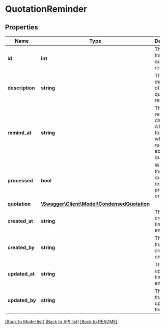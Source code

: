 # QuotationReminder

## Properties
Name | Type | Description | Notes
------------ | ------------- | ------------- | -------------
**id** | **int** | The ID of this quotation reminder. | [optional] 
**description** | **string** | The description of this quotation reminder. | 
**remind_at** | **string** | The reminder date/time in ATOM format on which to remind about the quotation. | 
**processed** | **bool** | Whether the quotation reminder is processed or not. | 
**quotation** | [**\Swagger\Client\Model\CondensedQuotation**](CondensedQuotation.md) |  | 
**created_at** | **string** | The creation time of the entity. | [optional] 
**created_by** | **string** | The user that created the entity. | [optional] 
**updated_at** | **string** | The last updated time of the entity. | [optional] 
**updated_by** | **string** | The user that last updated the entity. | [optional] 

[[Back to Model list]](../README.md#documentation-for-models) [[Back to API list]](../README.md#documentation-for-api-endpoints) [[Back to README]](../README.md)


